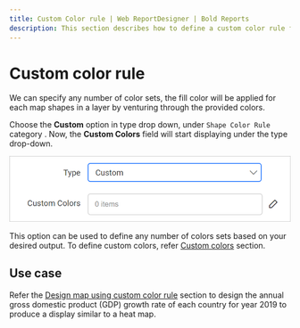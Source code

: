```yaml
---
title: Custom Color rule | Web ReportDesigner | Bold Reports
description: This section describes how to define a custom color rule for Map Report Item with the Bold Report Designer.
---
```


# Custom color rule

We can specify any number of color sets, the fill color will be applied for each map shapes in a layer by venturing through the provided colors.

Choose the **Custom** option in type drop down, under `Shape Color Rule` category . Now, the **Custom Colors** field will start displaying under the type drop-down.

![Map palette types](/static/assets/on-premise/images/report-designer/report-items/map/shape-color-rule/custom-colors-field.png)

This option can be used to define any number of colors sets based on your desired output. To define custom colors, refer [Custom colors](./../../../report-items/map/define-custom-colors/) section.

## Use case

Refer the [Design map using custom color rule](./../../../report-items/map/use-case/design-map-using-custom-rule/) section to design the annual gross domestic product (GDP) growth rate of each country for year 2019 to produce a display similar to a heat map.